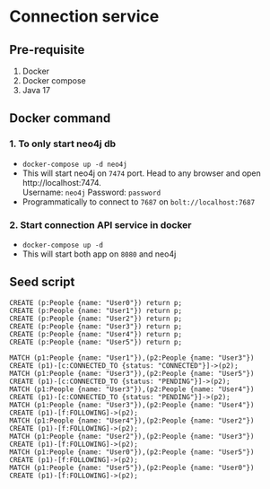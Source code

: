 # Connection service

## Pre-requisite

1. Docker
2. Docker compose
3. Java 17

## Docker command

### 1. To only start neo4j db
- `docker-compose up -d neo4j`
- This will start neo4j on `7474` port. Head to any browser and open http://localhost:7474.  
  Username: `neo4j` Password: `password`
- Programmatically to connect to `7687` on `bolt://localhost:7687`

### 2. Start connection API service in docker
- `docker-compose up -d`
- This will start both app on `8080` and neo4j

## Seed script
```
CREATE (p:People {name: "User0"}) return p;
CREATE (p:People {name: "User1"}) return p;
CREATE (p:People {name: "User2"}) return p;
CREATE (p:People {name: "User3"}) return p;
CREATE (p:People {name: "User4"}) return p;
CREATE (p:People {name: "User5"}) return p;

MATCH (p1:People {name: "User1"}),(p2:People {name: "User3"})
CREATE (p1)-[c:CONNECTED_TO {status: "CONNECTED"}]->(p2);
MATCH (p1:People {name: "User3"}),(p2:People {name: "User5"})
CREATE (p1)-[c:CONNECTED_TO {status: "PENDING"}]->(p2);
MATCH (p1:People {name: "User3"}),(p2:People {name: "User4"})
CREATE (p1)-[c:CONNECTED_TO {status: "PENDING"}]->(p2);
MATCH (p1:People {name: "User3"}),(p2:People {name: "User4"})
CREATE (p1)-[f:FOLLOWING]->(p2);
MATCH (p1:People {name: "User4"}),(p2:People {name: "User2"})
CREATE (p1)-[f:FOLLOWING]->(p2);
MATCH (p1:People {name: "User2"}),(p2:People {name: "User3"})
CREATE (p1)-[f:FOLLOWING]->(p2);
MATCH (p1:People {name: "User0"}),(p2:People {name: "User5"})
CREATE (p1)-[f:FOLLOWING]->(p2);
MATCH (p1:People {name: "User5"}),(p2:People {name: "User0"})
CREATE (p1)-[f:FOLLOWING]->(p2);
```